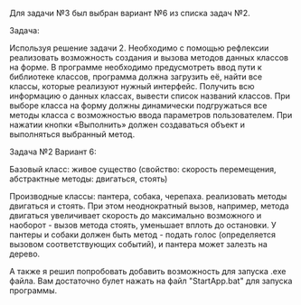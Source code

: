 Для задачи №3 был выбран вариант №6 из списка задач №2. 

Задача: 

Используя решение задачи 2. Необходимо с помощью рефлексии реализовать возможность создания  и вызова методов данных классов на форме. В программе необходимо предусмотреть ввод пути к библиотеке классов, программа 
должна загрузить её, найти все классы, которые реализуют нужный интерфейс.  Получить всю информацию о данных классах, вывести список названий классов. При выборе класса на форму должны динамически подгружаться все 
методы класса с возможностью ввода параметров пользователем. При нажатии кнопки «Выполнить» должен создаваться объект и выполняться выбранный метод. 

Задача №2 Вариант 6: 

Базовый класс: живое существо (свойство: скорость перемещения, абстрактные методы: двигаться, стоять)

Производные классы: пантера, собака, черепаха. реализовать методы двигаться и стоять. При этом неоднократный вызов, например, метода двигаться увеличивает скорость до максимально возможного и наоборот - вызов метода 
стоять, уменьшает вплоть до остановки. У пантеры и собаки должен быть метод - подать голос (определяется вызовом соответствующих событий), и пантера может залезть на дерево.

А также я решил попробовать добавить возможность для запуска .exe файла. Вам достаточно булет нажать на файл "StartApp.bat" для запуска программы.
